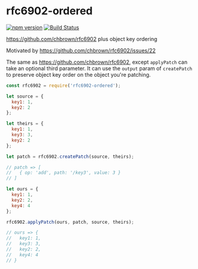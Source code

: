 # rfc6902-ordered

[![npm version](https://badge.fury.io/js/rfc6902-ordered.svg)](https://badge.fury.io/js/rfc6902-ordered)
[![Build Status](https://travis-ci.org/kellyselden/rfc6902-ordered.svg?branch=master)](https://travis-ci.org/kellyselden/rfc6902-ordered)

https://github.com/chbrown/rfc6902 plus object key ordering

Motivated by https://github.com/chbrown/rfc6902/issues/22

The same as https://github.com/chbrown/rfc6902, except `applyPatch` can take an optional third parameter. It can use the `output` param of `createPatch` to preserve object key order on the object you're patching.

```js
const rfc6902 = require('rfc6902-ordered');

let source = {
  key1: 1,
  key2: 2
};

let theirs = {
  key1: 1,
  key3: 3,
  key2: 2
};

let patch = rfc6902.createPatch(source, theirs);

// patch => [
//   { op: 'add', path: '/key3', value: 3 }
// ]

let ours = {
  key1: 1,
  key2: 2,
  key4: 4
};

rfc6902.applyPatch(ours, patch, source, theirs);

// ours => {
//   key1: 1,
//   key3: 3,
//   key2: 2,
//   key4: 4
// }
```
